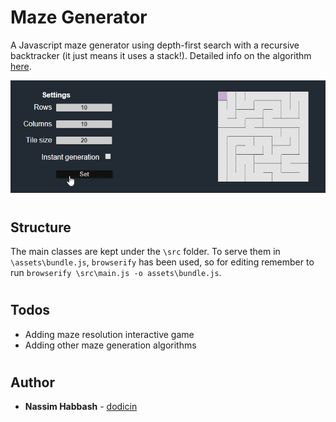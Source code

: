 # Maze Generator

A Javascript maze generator using depth-first search with a recursive backtracker (it just means it uses a stack!). Detailed info on the algorithm [here](https://en.wikipedia.org/wiki/Maze_generation_algorithm).

<p align="center">
  <img  src="example.gif">
</p>

#
## Structure
The main classes are kept under the `\src` folder.
To serve them in `\assets\bundle.js`, `browserify` has been used, so for editing remember to run `browserify \src\main.js -o assets\bundle.js`.

#
## Todos
* Adding maze resolution interactive game
* Adding other maze generation algorithms

#
## Author

* **Nassim Habbash** - [dodicin](https://github.com/dodicin)
